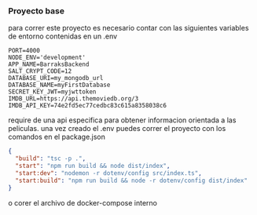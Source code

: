 ### Proyecto base

para correr este proyecto es necesario contar con las siguientes variables de entorno contenidas en un .env

```env
PORT=4000
NODE_ENV='development'
APP_NAME=BarraksBackend
SALT_CRYPT_CODE=12
DATABASE_URI=my_mongodb_url
DATABASE_NAME=myFirstDatabase
SECRET_KEY_JWT=myjwttoken
IMDB_URL=https://api.themoviedb.org/3
IMDB_API_KEY=74e2fd5ec77cedbc83c615a8358038c6
```

require de una api especifica para obtener informacion orientada a las peliculas.
una vez creado el .env puedes correr el proyecto con los comandos en el package.json

```json
{
  "build": "tsc -p .",
  "start": "npm run build && node dist/index",
  "start:dev": "nodemon -r dotenv/config src/index.ts",
  "start:build": "npm run build && node -r dotenv/config dist/index"
}
```

o corer el archivo de docker-compose interno
